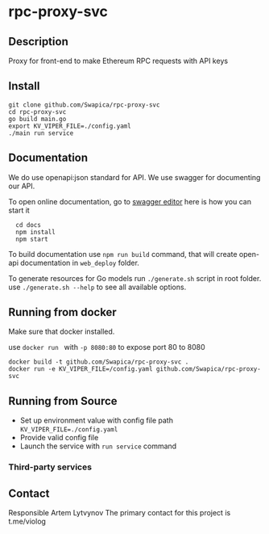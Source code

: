 # rpc-proxy-svc

## Description

Proxy for front-end to make Ethereum RPC requests with API keys

## Install

  ```
  git clone github.com/Swapica/rpc-proxy-svc
  cd rpc-proxy-svc
  go build main.go
  export KV_VIPER_FILE=./config.yaml
  ./main run service
  ```

## Documentation

We do use openapi:json standard for API. We use swagger for documenting our API.

To open online documentation, go to [swagger editor](http://localhost:8080/swagger-editor/) here is how you can start it
```
  cd docs
  npm install
  npm start
```
To build documentation use `npm run build` command,
that will create open-api documentation in `web_deploy` folder.

To generate resources for Go models run `./generate.sh` script in root folder.
use `./generate.sh --help` to see all available options.


## Running from docker 
  
Make sure that docker installed.

use `docker run ` with `-p 8080:80` to expose port 80 to 8080

  ```
  docker build -t github.com/Swapica/rpc-proxy-svc .
  docker run -e KV_VIPER_FILE=/config.yaml github.com/Swapica/rpc-proxy-svc
  ```

## Running from Source

* Set up environment value with config file path `KV_VIPER_FILE=./config.yaml`
* Provide valid config file
* Launch the service with `run service` command



### Third-party services


## Contact

Responsible Artem Lytvynov
The primary contact for this project is  t.me/violog
